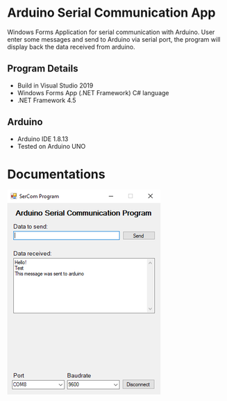 # Arduino Serial Communication App
Windows Forms Application for serial communication with Arduino.
User enter some messages and send to Arduino via serial port, the program will display back the data received from arduino.

## Program Details
* Build in Visual Studio 2019
* Windows Forms App (.NET Framework) C# language
* .NET Framework 4.5

## Arduino
* Arduino IDE 1.8.13
* Tested on Arduino UNO

# Documentations
![App View](ArduinoFiles/1.png)
